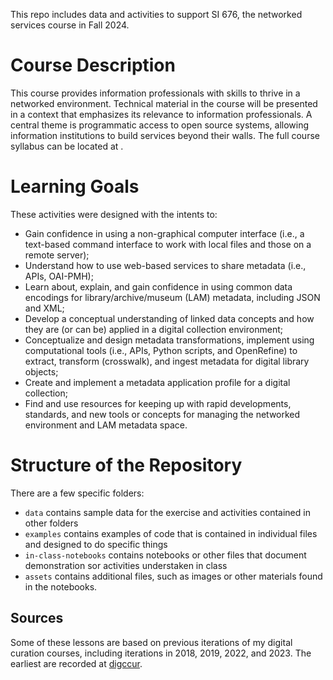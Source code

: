 This repo includes data and activities to support SI 676,
the networked services course in Fall 2024.

# Course Description

This course provides information professionals with skills to thrive in a networked 
environment. Technical material in the course will be presented in a context that 
emphasizes its relevance to information professionals. A central theme is programmatic 
access to open source systems, allowing information institutions to build services 
beyond their walls. The full course syllabus can be located at <INSERT link>. 

# Learning Goals

These activities were designed with the intents to:

* Gain confidence in using a non-graphical computer interface (i.e., a text-based command interface to work with local files and those on a remote server);
* Understand how to use web-based services to share metadata (i.e., APIs, OAI-PMH);
* Learn about, explain, and gain confidence in using common data encodings for library/archive/museum (LAM) metadata, including JSON and XML;
* Develop a conceptual understanding of linked data concepts and how they are (or can be) applied in a digital collection environment;
* Conceptualize and design metadata transformations, implement using computational tools (i.e., APIs, Python scripts, and OpenRefine) to extract, transform (crosswalk), and ingest metadata for digital library objects; 
* Create and implement a metadata application profile for a digital collection;
* Find and use resources for keeping up with rapid developments, standards, and new tools or concepts for managing the networked environment and LAM metadata space.

# Structure of the Repository

There are a few specific folders:

* `data` contains sample data for the exercise and activities contained in other folders
* `examples` contains examples of code that is contained in individual files and designed to do specific things
* `in-class-notebooks` contains notebooks or other files that document demonstration sor activities understaken in class
* `assets` contains additional files, such as images or other materials found in the notebooks. 

## Sources

Some of these lessons are based on previous iterations of
my digital curation courses, 
including iterations in 2018, 2019, 2022, and 2023. 
The earliest are recorded at [digccur](https://github.com/morskyjezek/digcur).
